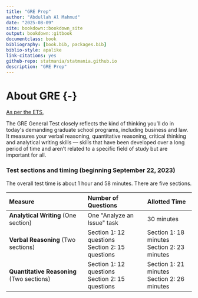 ```yaml
---
title: "GRE Prep"
author: "Abdullah Al Mahmud"
date: "2025-08-09"
site: bookdown::bookdown_site
output: bookdown::gitbook
documentclass: book
bibliography: [book.bib, packages.bib]
biblio-style: apalike
link-citations: yes
github-repo: statmania/statmania.github.io
description: "GRE Prep"
---
```


# About GRE {-}

[As per the ETS](https://www.ets.org/gre/test-takers/general-test/prepare/content.html),

The GRE General Test closely reflects the kind of thinking you’ll do in today's demanding graduate school programs, including business and law. It measures your verbal reasoning, quantitative reasoning, critical thinking and analytical writing skills — skills that have been developed over a long period of time and aren’t related to a specific field of study but are important for all.


### Test sections and timing (beginning September 22, 2023)

The overall test time is about 1 hour and 58 minutes. There are five sections.


| Measure | Number of Questions | Allotted Time |
| :--- | :--- | :--- |
| **Analytical Writing** (One section) | One "Analyze an Issue" task | 30 minutes |
| **Verbal Reasoning** (Two sections) | Section 1: 12 questions <br> Section 2: 15 questions | Section 1: 18 minutes <br> Section 2: 23 minutes |
| **Quantitative Reasoning** (Two sections) | Section 1: 12 questions <br> Section 2: 15 questions | Section 1: 21 minutes <br> Section 2: 26 minutes |
